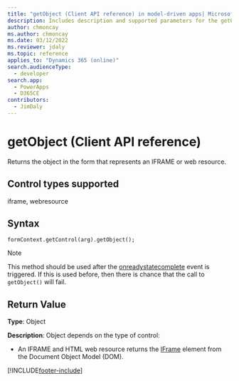 ```yaml
---
title: "getObject (Client API reference) in model-driven apps| MicrosoftDocs"
description: Includes description and supported parameters for the getObject method.
author: chmoncay
ms.author: chmoncay
ms.date: 03/12/2022
ms.reviewer: jdaly
ms.topic: reference
applies_to: "Dynamics 365 (online)"
search.audienceType: 
  - developer
search.app: 
  - PowerApps
  - D365CE
contributors:
  - JimDaly
---
```

# getObject (Client API reference)

Returns the object in the form that represents an IFRAME or web resource. 

## Control types supported

iframe, webresource

## Syntax

`formContext.getControl(arg).getObject();`

> [!NOTE]
> This method should be used after the [onreadystatecomplete](../events/onreadystatecomplete.md) event is triggered. If this is used before, then there is chance that the call to `getObject()` will fail.
 
## Return Value

**Type**: Object

**Description**: Object depends on the type of control:
- An IFRAME and HTML web resource returns the [IFrame](https://developer.mozilla.org/docs/Web/HTML/Element/iframe) element from the Document Object Model (DOM).


[!INCLUDE[footer-include](../../../../../includes/footer-banner.md)]